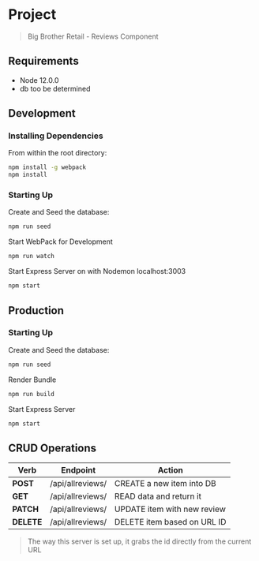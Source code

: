# Project
> Big Brother Retail - Reviews Component

## Requirements
- Node 12.0.0
- db too be determined

## Development
### Installing Dependencies
From within the root directory:
```sh
npm install -g webpack
npm install
```
### Starting Up
Create and Seed the database:
```sh
npm run seed
```
Start WebPack for Development
```sh
npm run watch
```
Start Express Server on with Nodemon localhost:3003
```sh
npm start
```

## Production
### Starting Up
Create and Seed the database:
```sh
npm run seed
```
Render Bundle
```sh
npm run build
```
Start Express Server
```sh
npm start
```

## CRUD Operations

|    Verb   |           Endpoint          |            Action            |
|-----------| --------------------------- | ---------------------------- |
| **POST**  |       /api/allreviews/      |  CREATE a new item into DB   |
| **GET**   |       /api/allreviews/      |  READ data and return it     |
| **PATCH** |       /api/allreviews/      |  UPDATE item with new review |
| **DELETE**|       /api/allreviews/      |  DELETE item based on URL ID |

> The way this server is set up, it grabs the id directly from the current URL
